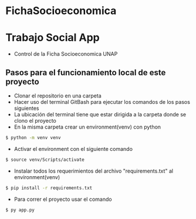 # FichaSocioeconomica
# Trabajo Social App
- Control de la Ficha Socioeconomica UNAP 
## Pasos para el funcionamiento local de este proyecto
- Clonar el repositorio en una carpeta
- Hacer uso del terminal GitBash para ejecutar los comandos de los pasos siguientes
- La ubicación del terminal tiene que estar dirigida a la carpeta donde se clono el proyecto
- En la misma carpeta crear un environment(venv) con python
``` bash
$ python -m venv venv
```
- Activar el environment con el siguiente comando
``` bash
$ source venv/Scripts/activate
```
- Instalar todos los requerimientos del archivo "requirements.txt" al environment(venv)
``` bash
$ pip install -r requirements.txt
```
- Para correr el proyecto usar el comando
``` bash
$ py app.py
```
